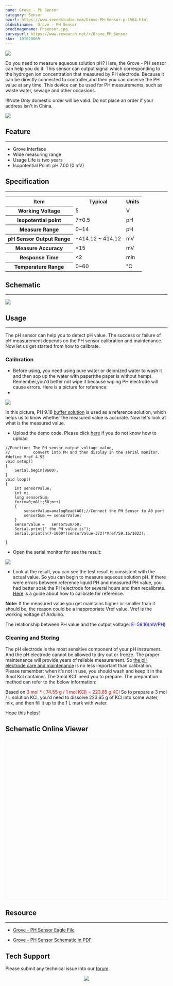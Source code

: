 ```yaml
---
name: Grove - PH Sensor
category: Sensor
bzurl: https://www.seeedstudio.com/Grove-PH-Sensor-p-1564.html
oldwikiname:  Grove - PH Sensor
prodimagename: Phsensor.jpg
surveyurl: https://www.research.net/r/Grove_PH_Sensor
sku:  101020065
---
```

![](https://files.seeedstudio.com/wiki/Grove-PH_Sensor/img/Phsensor.jpg)

Do you need to measure aqueous solution pH? Here, the Grove - PH sensor can help you do it. This sensor can output signal which corresponding to the hydrogen ion concentration that measured by PH electrode. Because it can be directly connected to controller,and then you can observe the PH value at any time. This device can be used for PH measurements, such as waste water, sewage and other occasions.

!!!Note
    Only domestic order will be valid. Do not place an order if your address isn't in China.

[![](https://files.seeedstudio.com/wiki/Seeed-WiKi/docs/images/300px-Get_One_Now_Banner-ragular.png)](https://www.seeedstudio.com/Grove-PH-Sensor-p-1564.html)


##  Feature
---
*   Grove Interface
*   Wide measuring range
*   Usage Life is two years
*   Isopotential Point: pH 7.00 (0 mV)

##  Specification
---
<center>
<table  cellspacing="0" width="80%">
<tr>
<th scope="col"> Item
</th>
<th scope="col"> Typical
</th>
<th scope="col"> Units
</th></tr>
<tr>
<th scope="row"> Working Voltage
</th>
<td> 5
</td>
<td> V
</td></tr>
<tr>
<th scope="row"> Isopotential point
</th>
<td> 7±0.5
</td>
<td> pH
</td></tr>
<tr>
<th scope="row"> Measure Range
</th>
<td> 0~14
</td>
<td> pH
</td></tr>
<tr>
<th scope="row"> pH Sensor Output Range
</th>
<td> -414.12 ~ 414.12
</td>
<td> mV
</td></tr>
<tr>
<th scope="row"> Measure Accuracy
</th>
<td> &lt;15
</td>
<td> mV
</td></tr>
<tr>
<th scope="row"> Response Time
</th>
<td> &lt;2
</td>
<td> min
</td></tr>
<tr>
<th scope="row"> Temperature Range
</th>
<td> 0~60
</td>
<td> ℃
</td></tr></table></center>

##  Schematic
---
![](https://files.seeedstudio.com/wiki/Grove-PH_Sensor/img/PH_Sensor_Schematic.jpg)

##  Usage
---
The pH sensor can help you to detect pH value. The success or failure of pH measurement depends on the PH sensor calibration and maintenance. Now let us  get started from how to calibrate.

###  Calibration

*   Before using, you need using pure water or deionized water to wash it and then sop up the water with paper(the paper is without hemp). Remember,you'd better not wipe it because wiping PH electrode will cause errors. Here is a picture for reference:
*
![](https://files.seeedstudio.com/wiki/Grove-PH_Sensor/img/PH_Sensor_Usage.jpg)

In this picture, PH 9.18 [buffer solution](http://www.chemguide.co.uk/physical/acidbaseeqia/buffers.html) is used as a reference solution, which helps us to know whether the measured value is accurate.
Now let's look at what is the measured value.

*   Upload the demo code. Please click [here](/Upload_Code) if you do not know how to upload

```
//Function: The PH sensor output voltage value,
//          convert into PH and then display in the serial monitor.
#define Vref 4.95
void setup()
{
    Serial.begin(9600);
}
void loop()
{
    int sensorValue;
    int m;
    long sensorSum;
    for(m=0;m&lt;50;m++)
    {
        sensorValue=analogRead(A0);//Connect the PH Sensor to A0 port
        sensorSum += sensorValue;
    }
    sensorValue =   sensorSum/50;
    Serial.print(" the PH value is");
    Serial.println(7-1000*(sensorValue-372)*Vref/59.16/1023);

}
```
*   Open the serial monitor for see the result:

![](https://files.seeedstudio.com/wiki/Grove-PH_Sensor/img/PH_Sensor_result.jpg)

*   Look at the result, you can see the test result is consistent with the actual value. So you can begin to measure aqueous solution pH. If there were errors between reference liquid PH and measured PH value, you had better soak the PH electrode for several hours and then recalibrate. [Here](http://www.ehow.com/how_4796148_calibrate-ph-meter.html) is a guide about how to calibrate for reference.

**Note:** If the measured value you get maintains higher or smaller than it should be, the reason could be a inappropriate Vref value. Vref is the working voltage of Arduino.

The relationship between PH value and the output voltage:
<font color="blue">E=59.16(mV/PH)</font>

###  Cleaning and Storing

The pH electrode is the most sensitive component of your pH instrument. And the pH electrode cannot be allowed to dry out or freeze. The proper maintenance will provide years of reliable measurement. So [the pH electrode care and maintenance](http://www.eutechinst.com/techtips/tech-tips26.htm) is no less important than calibration. Please remember: when it’s not in use, you should wash and keep it in the 3mol Kcl container. The 3mol KCL need you to prepare. The preparation method can refer to the below information:

Based on<font color="red"> 3 mol * ( 74.55 g / 1 mol KCl) = 223.65 g KCl
</font>
So to prepare a 3 mol / L solution KCl, you'd need to dissolve 223.65 g of KCl into some water, mix, and then fill it up to the 1 L mark with water.

Hope this helps!


## Schematic Online Viewer

<div class="altium-ecad-viewer" data-project-src="https://files.seeedstudio.com/wiki/Grove-PH_Sensor/res/Grove-PH_Sensor_Eagle_File.zip" style="border-radius: 0px 0px 4px 4px; height: 500px; border-style: solid; border-width: 1px; border-color: rgb(241, 241, 241); overflow: hidden; max-width: 1280px; max-height: 700px; box-sizing: border-box;" />
</div>


##  Resource
---
- [Grove - PH Sensor Eagle File](https://files.seeedstudio.com/wiki/Grove-PH_Sensor/res/Grove-PH_Sensor_Eagle_File.zip)

- [Grove - PH Sensor Schematic in PDF](https://files.seeedstudio.com/wiki/Grove-PH_Sensor/res/Grove-PH_Sensor_v1.0.pdf)

## Tech Support
Please submit any technical issue into our [forum](https://forum.seeedstudio.com/). <br /><p style="text-align:center"><a href="https://www.seeedstudio.com/act-4.html?utm_source=wiki&utm_medium=wikibanner&utm_campaign=newproducts" target="_blank"><img src="https://files.seeedstudio.com/wiki/Wiki_Banner/new_product.jpg" /></a></p>